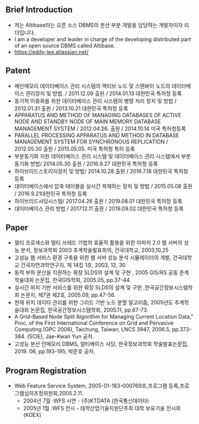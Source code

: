 ## Brief Introduction

- 저는 Altibase라는 오픈 소스 DBMS의 분산 부분 개발을 담당하는 개발자이자 리더입니다.
- I am a developer and leader in charge of the developing distributed part of an open source DBMS called Altibase.
- https://eddy-lee.atlassian.net/

## Patent

- 메인메모리 데이터베이스 관리 시스템의 액티브 노드 및 스탠바이 노드의 데이터베이스 관리장치 및 방법.  / 2011.12.09 출원 / 2014.01.13 대한민국 특허청 등록
- 동기적 이중화를 위한 데이터베이스 관리 시스템의 병렬 처리 장치 및 방법 / 2012.01.31 출원 / 2013.10.21 대한민국 특허청 등록
- APPARATUS AND METHOD OF MANAGING DATABASES OF ACTIVE NODE AND STANDBY NODE OF MAIN MEMORY DATABASE MANAGEMENT SYSTEM / 2012.04.26. 출원 / 2014.10.14 미국 특허청등록
- PARALLEL PROCESSING APPARATUS AND METHOD IN DATABASE MANAGEMENT SYSTEM FOR SYNCHRONOUS REPLICATION / 2012.05.30 출원 / 2015.05.05. 미국 특허청 특허 등록
- 부분동기화 지원 데이터베이스 관리 시스템 및 데이터베이스 관리 시스템에서 부분동기화 방법/ 2014.05.30 출원 / 2016.9.27 대한민국 특허청 등록
- 하이브리드스토리지장치 및 방법/ 2014.10.28 출원 / 2016.7.18 대한민국 특허청 등록
- 데이터베이스에서 압축 테이블을 실시간 복제하는 장치 및 방법 / 2015.05.08 출원 / 2016.9.21대한민국 특허청 등록
- 하이브리드샤딩시스템/ 2017.04.26 출원 / 2019.08.01 대한민국 특허청 등록
- 데이터베이스 관리 방법 / 2017.12.11 출원 / 2019.09.02 대한민국 특허청 등록

## Paper

- 멀티 프로세스와 멀티 쓰레드 기법의 효율적 활용을 위한 아파치 2.0 웹 서버의 성능 분석, 정보과학회 2003 추계학술발표회의, 건국대학교, 2003,10,25 
- 고성능 웹 서비스 환경 구축을 위한 웹 서버 성능 분석 시뮬레이터의  개발, 건국대학교 건국자연과학연구지, 제 14집 1호, 2003, 12, 30
- 동적 부하 분산을 지원하는 확장 SLDS의 설계 및 구현 , 2005 GIS/RS 공동 춘계학술대회 논문집, 한국GIS학회, 2005.05, pp.37-44.
- 실시간 위치 기반 서비스를 위한 확장 SLDS의 설계 및 구현 ,한국공간정보시스템학회 논문지, 제7권 제2호, 2005.09, pp.47-56.
- 현재 위치 데이타 관리를 위한 그리드 기반 노드 분할 알고리즘, 2005년도 추계학술대회 논문집, 한국공간정보시스템학회, 2005.11, pp.67-73.
- A Grid-Based Node Split Algorithm for Managing Current Location Data," Proc. of the First International Conference on Grid and Pervasive Computing (GPC 2006), Taichung, Taiwan, LNCS 3947, 2006.5, pp.373-384. (SCIE), Jae-Kwan Yun 공저.
- 고성능 분산 인메모리 DBMS, 알티베이스 샤딩, 한국정보과학회 학술발표논문집, 2019. 06, pp.193-195, 박준호 공저.

## Program Registration

- Web Feature Service System, 2005-01-183-000769호,프로그램 등록,프로그램심의조정위원회,2005.2.11.
   - 2004년 7월 :WFS 시연 - (주)KTDATA (한국통신데이타)
   - 2005년 1월 :WFS 전시 - 대학산업기술지원단주최 대학 보유기술 전시회 (KOEX)



<!---
lswhh/lswhh is a ✨ special ✨ repository because its `README.md` (this file) appears on your GitHub profile.
You can click the Preview link to take a look at your changes.
--->